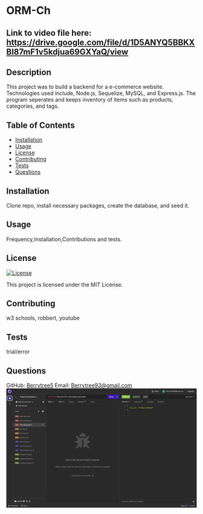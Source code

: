 # ORM-Ch

## Link to video file here:   https://drive.google.com/file/d/1D5ANYQ5BBKXBI87mF1v5kdjua69GXYaQ/view



## Description
This project was to build a backend for a e-commerce website. Technologies used include, Node.js, Sequelize, MySQL, and Express.js.
The program seperates and keeps inventory of items such as products, categories, and tags.

## Table of Contents
- [Installation](#installation)
- [Usage](#usage)
- [License](#license)
- [Contributing](#contributing)
- [Tests](#tests)
- [Questions](#questions)

## Installation
Clone repo, install necessary packages, create the database, and seed it.
## Usage
Frequency,Installation,Contributions and tests.

## License
[![License](https://img.shields.io/badge/License-MIT-brightgreen.svg)](https://opensource.org/licenses/MIT)

This project is licensed under the MIT License.

## Contributing
w3 schools, robbert, youtube
## Tests
trial/error

## Questions
GitHub: [Berrytree5](https://github.com/Berrytree5)
Email: Berrytree93@gmail.com
![alt text describing image](./assets/images/Screen%20Shot%202023-10-26%20at%205.16.25%20PM.png)